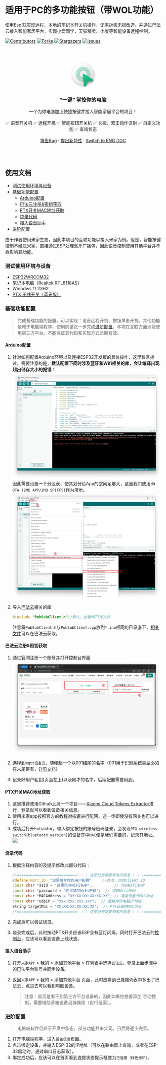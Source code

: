 # 适用于PC的多功能按钮（带WOL功能）

使用Esp32实现远程、本地的笔记本开关机操作，无需拆机无损改造，并通过巴法云接入智能家居平台，实现小爱同学、天猫精灵、小度等智能设备远程控制。

<!-- PROJECT SHIELDS -->

[![Contributors][contributors-shield]][contributors-url]
[![Forks][forks-shield]][forks-url]
[![Stargazers][stars-shield]][stars-url]
[![Issues][issues-shield]][issues-url]

<!-- PROJECT LOGO -->
<br />
<br />
<p align="center">
  <a href="https://github.com/KongWZGordon/ESP32-WOL-Smart-Key/">
    <img src="Pics/logo.png" alt="Logo" width="80" height="80">
  </a>
  <h3 align="center">“一键” 掌控你的电脑</h3>
  <p align="center">
    一个为你电脑加上快捷按键并接入智能家居平台的项目！
    <br />
    <br />
    ✅ 语音开关机 ✅ 远程开机 ✅ 智能按钮开关机 ✅ 长按、双击动作识别 ✅ 自定义功能 ✅ 查询状态
    <br />
    <br />
    <a href="https://github.com/KongWZGordon/ESP32-WOL-Smart-Key/issues">报告Bug</a>
    ·
    <a href="https://github.com/KongWZGordon/ESP32-WOL-Smart-Key/issues">提出新特性</a>
    ·
    <a href="https://github.com/KongWZGordon/ESP32-WOL-Smart-Key/README-eng.md">Switch to ENG DOC</a>
  </p>
<br />
<br />
</p>

## 使用文档

- [测试使用环境与设备](#测试使用环境与设备)
- [基础功能配置](#基础功能配置)
  - [Arduino配置](#Arduino配置)
  - [巴法云注册&密钥获取](#巴法云注册密钥获取)
  - [PTX开关MAC地址获取](#PTX开关MAC地址获取)
  - [烧录代码](#烧录代码)
  - [接入语音助手](#接入语音助手)
- [进阶配置](#进阶配置)    

由于作者使用米家生态，因此本项目的互联功能以接入米家为例。但是，智能按键控制不经过米家，直接通过ESP处理蓝牙广播包，因此语音控制使用其他平台并不会影响其功能。

### 测试使用环境与设备
+ [ESP32WROOM32](https://www.espressif.com.cn/sites/default/files/documentation/esp32-wroom-32_datasheet_cn.pdf)
+ 笔记本电脑（Realtek RTL8118AS）
+ Winodws 11 23H2
+ [PTX 无线开关（蓝牙版）](https://home.mi.com/webapp/content/baike/product/index.html?model=090615.remote.btsw1)


### 基础功能配置

> 完成基础功能的配置，可以实现：语音远程开机、按钮单击开机。其他功能依赖于电脑端程序，使用前请进一步完成[进阶配置](#进阶配置)。本项在互联方面涉及使用第三方平台，不能保证其代码和实现方式长期有效。

#### **Arduino配置**
1. 针对如何配置Arduino环境以及连接ESP32开发板的具体操作，这里暂且掠过。需要注意的是，**默认配置下同时涉及蓝牙和Wifi相关的库，会让编译出现超出储存大小的报错**：
   ![](./Pics/error.png)
   因此需要设置一下分区表，使其划分给App的空间足够大，这里我们使用`NO OTA (2MB APP/2MB SPIFFS)`作为演示。
   ![](./Pics/space.png)

2. 导入[巴法云](https://cloud.bemfa.com/)相关的库

   ```cpp
   #include "PubSubClient.h"//默认，加载MQTT库文件
   ```

   注意将`PubSubClient.h`与`PubSubClient.cpp`放到`*.ino`相同的目录底下，[相关文件](https://cloud.bemfa.com/zip/8266/Bemfa_MQTT.zip)可以在巴法云获取。
   
#### **巴法云注册&密钥获取**
1. 通过官网注册一个账号并打开控制台界面
   ![](./Pics/bafa.png)
   
2. 选择到`mqtt设备云`，随便起一个以001结尾的名字（001用于识别系统类型必须在末尾带有，[详见文档](https://cloud.bemfa.com/docs/src/speaker_mi.html)）
3. 记录好用户私钥(页面左上)以及刚才的名字，后续配置需要用到。

#### **PTX开关MAC地址获取**
1. 这里推荐使用Github上另一个项目——[Xiaomi Cloud Tokens Extractor](https://github.com/PiotrMachowski/Xiaomi-cloud-tokens-extractor/)进行，登录就可以看到设备相关信息。
2. 使用米家app按照官方的教程对按键进行配网，这一步即使没有网关也可以进行。
3. 成功后打开Extractor，输入绑定按钮的账号密码登录，会发现`PTX wireless switch(bluetooth version)`的设备其中`MAC`便是我们需要的，记录其地址。
   ![](./Pics/extrator.png)


#### **烧录代码**
1. 根据注释内容的及提示修改此部分代码：

   ```cpp
   /*===========================⇩ ⇩ ⇩ 这部分是需要修改的信息 ⇩ ⇩ ⇩================================*/
   #define MQTT_ID  "这里填写你的用户私钥"     //修改，你的Client ID
   const char *ssid = "这里填写WiFi名字";          // 你的Wifi名字
   const char *password = "这里填写WiFi密码";  // 你的Wifi密码
   const char *MACAddress = "XX:XX:XX:XX:XX:XX"; // 电脑设备的MAC地址
   const char *udpIP = "xxx.xxx.xxx.xxx";  // 替换为你电脑IP地址
   String targetMac = "XX:XX:XX:XX:XX:XX";  // PTX设备的MAC地址
   /*===========================⇧ ⇧ ⇧ 这部分是需要修改的信息 ⇧ ⇧ ⇧================================*/
   ```

2. 完成后可以尝试烧录。
3. 烧录完成后，此时按动PTX开关应该ESP会有蓝灯闪烁。同时打开巴法云的[控制台](https://cloud.bemfa.com/tcp/devicemqtt.html)，应该可以看到设备上线状态。

#### **接入语音助手**

1. 打开`米家APP` > 我的 > 添加其他平台 > 在列表中选择`巴法云`。登录上面步骤中的巴法平台账号并同步设备。

2. 返回`米家APP` > 我的 > 添加其他平台 页面，此时应看到已连接列表中多出了巴法云，点进去可以看到电脑设备。

   > 注意：首页是看不到第三方平台设备的，因此如果你想要添加`手动控制，需要借助音箱设备另辟蹊径（自行搜索）。

### 进阶配置
   > 电脑端软件仍处于开发中状态，部分功能并未实现，日后将逐步完善。
1. 打开电脑端程序，进入`设备信息`页面。
2. 点击绑定设备，并输入ESP-32的IP地址（可以在路由器上查询，或者在ESP-32启动时，通过串口日志获取）。
3. 绑定成功后，应该可以在首页看到连接状态提示框变为`已连接（绿色标识）`。

<!-- links -->

[your-project-path]:KongWZGordon/ESP32-WOL-Smart-Key
[contributors-shield]: https://img.shields.io/github/contributors/KongWZGordon/ESP32-WOL-Smart-Key.svg?style=flat-square
[contributors-url]: https://github.com/KongWZGordon/ESP32-WOL-Smart-Key/graphs/contributors
[forks-shield]: https://img.shields.io/github/forks/KongWZGordon/ESP32-WOL-Smart-Key.svg?style=flat-square
[forks-url]: https://github.com/KongWZGordon/ESP32-WOL-Smart-Key/network/members
[stars-shield]: https://img.shields.io/github/stars/KongWZGordon/ESP32-WOL-Smart-Key.svg?style=flat-square
[stars-url]: https://github.com/KongWZGordon/ESP32-WOL-Smart-Key/stargazers
[issues-shield]: https://img.shields.io/github/issues/KongWZGordon/ESP32-WOL-Smart-Key.svg?style=flat-square
[issues-url]: https://img.shields.io/github/issues/KongWZGordon/ESP32-WOL-Smart-Key.svg

